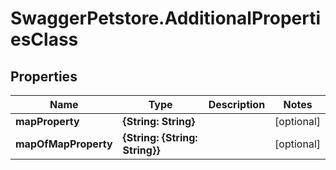 # SwaggerPetstore.AdditionalPropertiesClass

## Properties
Name | Type | Description | Notes
------------ | ------------- | ------------- | -------------
**mapProperty** | **{String: String}** |  | [optional] 
**mapOfMapProperty** | **{String: {String: String}}** |  | [optional] 
